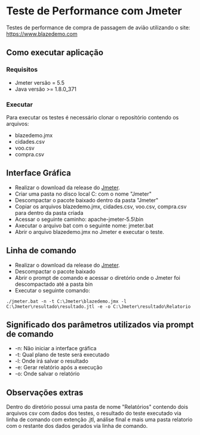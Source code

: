 # Teste de Performance com Jmeter

Testes de performance de compra de passagem de avião utilizando o site: https://www.blazedemo.com

## Como executar aplicação

### Requisitos
* Jmeter versão = 5.5
* Java versão >= 1.8.0_371

### Executar
Para executar os testes é necessário clonar o repositório contendo os arquivos:
* blazedemo.jmx
* cidades.csv
* voo.csv
* compra.csv

## Interface Gráfica
* Realizar o download da release do [Jmeter](https://jmeter.apache.org).
* Criar uma pasta no disco local C: com o nome "Jmeter"
* Descompactar o pacote baixado dentro da pasta "Jmeter"
* Copiar os arquivos blazedemo.jmx, cidades.csv, voo.csv, compra.csv para dentro da pasta criada
* Acessar o seguinte caminho: apache-jmeter-5.5\bin
* Axecutar o arquivo bat com o seguinte nome: jmeter.bat
* Abrir o arquivo blazedemo.jmx no Jmeter e executar o teste.

## Linha de comando
* Realizar o download da release do [Jmeter](https://jmeter.apache.org).
* Descompactar o pacote baixado
* Abrir o prompt de comando e acessar o diretório onde o Jmeter foi descompactado até a pasta bin
* Executar o seguinte comando:
```
./jmeter.bat -n -t C:\Jmeter\blazedemo.jmx -l C:\Jmeter\resultado\resultado.jtl -e -o C:\Jmeter\resultado\Relatorio
```
## Significado dos parâmetros utilizados via prompt de comando
* -n: Não iniciar a interface gráfica
* -t: Qual plano de teste será executado
* -l: Onde irá salvar o resultado
* -e: Gerar relatório após a execução
* -o: Onde salvar o relatório

## Observações extras
Dentro do diretório possui uma pasta de nome "Relatórios" contendo dois arquivos csv com dados dos testes, o resultado do teste executado via linha de comando com extenção .jtl, análise final e mais uma pasta relatorio com o restante dos dados gerados via linha de comando.
